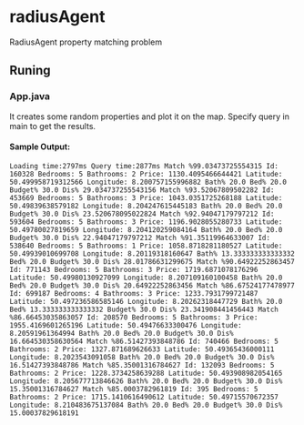# radiusAgent
RadiusAgent property matching problem

## Runing

### App.java
It creates some random properties and plot it on the map.
Specify query in main to get the results.

#### Sample Output:
`Loading time:2797ms
Query time:2877ms
Match %99.03473725554315 Id: 160328 Bedrooms: 5 Bathrooms: 2 Price: 1130.4095466644421 Latitude: 50.499958719312566 Longitude: 8.200757155996882 Bath% 20.0 Bed% 20.0 Budget% 30.0 Dis% 29.034737255543156
Match %93.52067809502282 Id: 453669 Bedrooms: 5 Bathrooms: 3 Price: 1043.0351725268188 Latitude: 50.49839638579182 Longitude: 8.204247615445183 Bath% 20.0 Bed% 20.0 Budget% 30.0 Dis% 23.520678095022824
Match %92.94047179797212 Id: 593604 Bedrooms: 5 Bathrooms: 3 Price: 1196.9028055280733 Latitude: 50.49780027819659 Longitude: 8.204120259084164 Bath% 20.0 Bed% 20.0 Budget% 30.0 Dis% 22.94047179797212
Match %91.35119964633007 Id: 538640 Bedrooms: 5 Bathrooms: 1 Price: 1058.8718281180527 Latitude: 50.49939010699708 Longitude: 8.20119318160647 Bath% 13.333333333333332 Bed% 20.0 Budget% 30.0 Dis% 28.01786631299675
Match %90.64922252863457 Id: 771143 Bedrooms: 5 Bathrooms: 3 Price: 1719.6871078176296 Latitude: 50.49980130927099 Longitude: 8.207109160100458 Bath% 20.0 Bed% 20.0 Budget% 30.0 Dis% 20.64922252863456
Match %86.67524177478977 Id: 699187 Bedrooms: 4 Bathrooms: 3 Price: 1233.7931799721487 Latitude: 50.497236586585146 Longitude: 8.20262318447729 Bath% 20.0 Bed% 13.333333333333332 Budget% 30.0 Dis% 23.341908441456443
Match %86.66453035863057 Id: 208570 Bedrooms: 5 Bathrooms: 3 Price: 1955.4169601265196 Latitude: 50.49476633300476 Longitude: 8.20591961364994 Bath% 20.0 Bed% 20.0 Budget% 30.0 Dis% 16.664530358630564
Match %86.51427393848786 Id: 740466 Bedrooms: 5 Bathrooms: 2 Price: 1327.871689626633 Latitude: 50.49365436000111 Longitude: 8.2023543091058 Bath% 20.0 Bed% 20.0 Budget% 30.0 Dis% 16.51427393848786
Match %85.35001316784627 Id: 132093 Bedrooms: 5 Bathrooms: 2 Price: 1228.3734258639288 Latitude: 50.493908982054165 Longitude: 8.205677713846626 Bath% 20.0 Bed% 20.0 Budget% 30.0 Dis% 15.35001316784627
Match %85.0003782961819 Id: 395 Bedrooms: 5 Bathrooms: 2 Price: 1715.1410616490612 Latitude: 50.49715570672357 Longitude: 8.210483675137084 Bath% 20.0 Bed% 20.0 Budget% 30.0 Dis% 15.00037829618191`